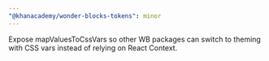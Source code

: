```yaml
---
"@khanacademy/wonder-blocks-tokens": minor
---
```


Expose mapValuesToCssVars so other WB packages can switch to theming with CSS vars instead of relying on React Context.
